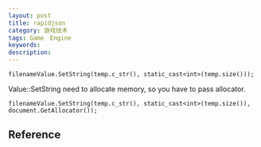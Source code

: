 ```yaml
---
layout: post
title: rapidjson
category: 游戏技术
tags: Game　Engine
keywords: 
description: 
---
```


```
filenameValue.SetString(temp.c_str(), static_cast<int>(temp.size()));
```
Value::SetString need to allocate memory, so you have to pass allocator.

```
filenameValue.SetString(temp.c_str(), static_cast<int>(temp.size()), document.GetAllocator());
```

## Reference
